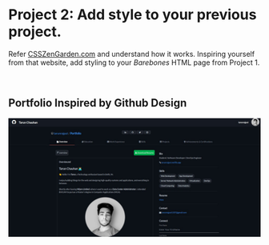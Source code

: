 # Project 2: Add style to your previous project.

Refer [CSSZenGarden.com](http://www.csszengarden.com/) and understand how it works. Inspiring yourself from that website, add styling to your _Barebones_ HTML page from Project 1.

<br>
<h2>Portfolio Inspired by Github Design</h2>

![Screenshot](https://raw.githubusercontent.com/tarunrajput/DSC-30-Days-of-Web/main/Project_2/assets/img/screenshot.jpg "Screenshot")